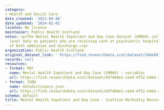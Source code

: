 ```yaml
---
category:
- Health and Social Care
date_created: '2021-09-08'
date_updated: '2024-02-01'
license: No licence
maintainer: Public Health Scotland
notes: <p>The Mental Health Inpatient and Day Case dataset (SMR04) collects episode
  level data on patients who are receiving care at psychiatric hospitals at the point
  of both admission and discharge.</p>
organization: Public Health Scotland
original_dataset_link: ' https://find.researchdata.scot/dataset/24de9d1a-1f48-4c10-b8fc-a3bd7449e191'
records: null
resources:
- format: PDF
  name: Mental Health Inpatient and Day Case (SMR04) - variables
  url: https://find.researchdata.scot/dataset/b9f460e1-cee9-4f52-b464-26b421886939/resource/cdc4a53a-c97c-4a79-a6a0-af1c71904ad5/download/mental-health-inpatient-and-day-case-scottish-morbidity-record-smr04-variables.pdf
- format: JSON
  name: datadictionary.json
  url: https://find.researchdata.scot/dataset/b9f460e1-cee9-4f52-b464-26b421886939/resource/24de9d1a-1f48-4c10-b8fc-a3bd7449e191/download/datadictionary.json
schema: default
title: Mental Health Inpatient and Day Case - Scottish Morbidity Record (SMR04)
---
```

